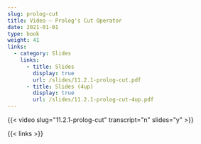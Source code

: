 ```yaml
---
slug: prolog-cut
title: Video — Prolog's Cut Operator
date: 2021-01-01
type: book
weight: 41
links:
  - category: Slides
    links:
      - title: Slides
        display: true
        url: /slides/11.2.1-prolog-cut.pdf
      - title: Slides (4up)
        display: true
        url: /slides/11.2.1-prolog-cut-4up.pdf
---
```


{{< video slug="11.2.1-prolog-cut" transcript="n" slides="y" >}}

{{< links >}}

